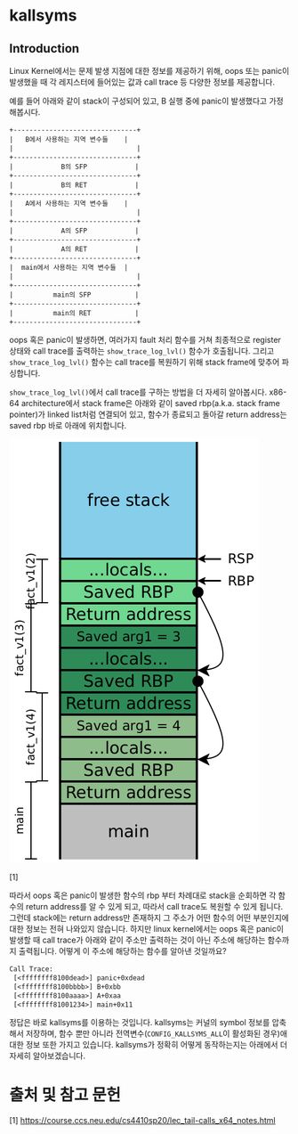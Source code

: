 # kallsyms

## Introduction

Linux Kernel에서는 문제 발생 지점에 대한 정보를 제공하기 위해, oops 또는 panic이 발생했을 때 각 레지스터에 들어있는 값과 call trace 등 다양한 정보를 제공합니다.

예를 들어 아래와 같이 stack이 구성되어 있고, B 실행 중에 panic이 발생했다고 가정해봅시다.

```
+-------------------------------+
|   B에서 사용하는 지역 변수들    |
|                               |
+-------------------------------+
|            B의 SFP            |
+-------------------------------+
|            B의 RET            |
+-------------------------------+
|   A에서 사용하는 지역 변수들    |
|                               |
+-------------------------------+
|            A의 SFP            |
+-------------------------------+
|            A의 RET            |
+-------------------------------+
|  main에서 사용하는 지역 변수들  |
|                               |
+-------------------------------+
|          main의 SFP           |
+-------------------------------+
|          main의 RET           |
+-------------------------------+
```

oops 혹은 panic이 발생하면, 여러가지 fault 처리 함수를 거쳐 최종적으로 register 상태와 call trace를 출력하는 `show_trace_log_lvl()` 함수가 호출됩니다. 그리고 `show_trace_log_lvl()` 함수는 call trace를 복원하기 위해 stack frame에 맞추어 파싱합니다. 

`show_trace_log_lvl()`에서 call trace를 구하는 방법을 더 자세히 알아봅시다. x86-64 architecture에서 stack frame은 아래와 같이 saved rbp(a.k.a. stack frame pointer)가 linked list처럼 연결되어 있고, 함수가 종료되고 돌아갈 return address는 saved rbp 바로 아래에 위치합니다.

![alt text](../.images/stack-frame.png)

[1] 

따라서 oops 혹은 panic이 발생한 함수의 rbp 부터 차례대로 stack을 순회하면 각 함수의 return address를 알 수 있게 되고, 따라서 call trace도 복원할 수 있게 됩니다. 그런데 stack에는 return address만 존재하지 그 주소가 어떤 함수의 어떤 부분인지에 대한 정보는 전혀 나와있지 않습니다. 하지만 linux kernel에서는 oops 혹은 panic이 발생할 때 call trace가 아래와 같이 주소만 출력하는 것이 아닌 주소에 해당하는 함수까지 출력됩니다. 어떻게 이 주소에 해당하는 함수를 알아낸 것일까요?
```
Call Trace:
 [<ffffffff8100dead>] panic+0xdead
 [<ffffffff8100bbbb>] B+0xbb
 [<ffffffff8100aaaa>] A+0xaa
 [<ffffffff81001234>] main+0x11
```

정답은 바로 kallsyms를 이용하는 것입니다. kallsyms는 커널의 symbol 정보를 압축해서 저장하며, 함수 뿐만 아니라 전역변수(`CONFIG_KALLSYMS_ALL`이 활성화된 경우)애 대한 정보 또한 가지고 있습니다. kallsyms가 정확히 어떻게 동작하는지는 아래에서 더 자세히 알아보겠습니다.


# 출처 및 참고 문헌
[1] https://course.ccs.neu.edu/cs4410sp20/lec_tail-calls_x64_notes.html 